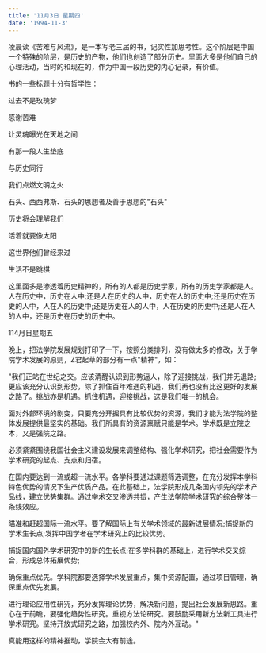 ```yaml
---
title: '11月3日 星期四'
date: '1994-11-3'
---
```


凌晨读《苦难与风流》，是一本写老三届的书，记实性加思考性。这个阶层是中国一个特殊的阶层，是历史的产物，他们也创造了部分历史。里面大多是他们自己的心理活动，当时的和现在的，作为中国一段历史的内心记录，有价值。

书的一些标题十分有哲学性：

过去不是玫瑰梦

感谢苦难

让灵魂曝光在天地之间

有那一段人生垫底

与历史同行

我们点燃文明之火

石头、西西弗斯、石头的思想者及善于思想的"石头"

历史将会理解我们

活着就要像太阳

这世界他们曾经来过

生活不是跳棋

这里面多是渗透着历史精神的，所有的人都是历史学家，所有的历史学家都是人。人在历史中，历史在人中;还是人在历史的人中，历史在人的历史中;还是历史在历史的人中，人在人的历史中;还是历史在人的人中，人在历史的历史中;还是人在人的人中，还是历史在历史的历史中。

114月日星期五

晚上，把法学院发展规划打印了一下，按照分类排列，没有做太多的修改，关于学院学术发展的原则，Z君起草的部分有一点"精神"，如：

"我们正站在世纪之交。应该清醒认识到形势逼人，除了迎接挑战，我们并无退路;更应该充分认识到形势，除了抓住百年难遇的机遇，我们再也没有比这更好的发展之路了。挑战亦是机遇。抓住机遇，迎接挑战，这是我们唯一的机会。

面对外部环境的剧变，只要充分开掘具有比较优势的资源，我们才能为法学院的整体发展提供最坚实的基础。我们所具有的资源禀赋只能是学术。学术既是立院之本，又是强院之路。

必须紧紧围绕我国社会主义建设发展来调整结构、强化学术研究，把社会需要作为学术研究的起点、支点和归宿。

在国内要达到一流或超一流水平。各学科要通过课题筛选调整，在充分发挥本学科特色优势的情况下生产优质产品。在此基础上，法学院形成几条国内领先的学术产品线，建立优势集群。通过学术交叉渗透共振，产生法学院学术研究的综合整体一条线效应。

瞄准和赶超国际一流水平。要了解国际上有关学术领域的最新进展情况;捕捉新的学术生长点;发挥中国学者在学术研究上的比较优势。

捕捉国内国外学术研究中的新的生长点;在多学科群的基础上，进行学术交叉综合，形成总体拓展优势;

确保重点优先。学科院都要选择学术发展重点，集中资源配置，通过项目管理，确保重点优先发展。

进行理论应用性研究，充分发挥理论优势，解决新问题，提出社会发展新思路。重心在于前瞻，要强化趋势性研究。重视方法论研究。要鼓励采用新方法新工具进行学术研究。坚持开放式研究之路，加强校内外、院内外互动。"

真能用这样的精神推动，学院会大有前途。

